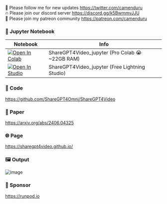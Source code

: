 🐣 Please follow me for new updates https://twitter.com/camenduru <br />
🔥 Please join our discord server https://discord.gg/k5BwmmvJJU <br />
🥳 Please join my patreon community https://patreon.com/camenduru <br />

### 🍊 Jupyter Notebook

| Notebook | Info
| --- | --- |
[![Open In Colab](https://colab.research.google.com/assets/colab-badge.svg)](https://colab.research.google.com/github/camenduru/ShareGPT4Video-jupyter/blob/main/ShareGPT4Video_jupyter.ipynb) | ShareGPT4Video_jupyter (Pro Colab 😭 ~22GB RAM)
<a target="_blank" href="https://lightning.ai/camenduru/studios/sharegpt4video-jupyter"> <img src="https://pl-bolts-doc-images.s3.us-east-2.amazonaws.com/app-2/studio-badge.svg" alt="Open In Studio"/></a> | ShareGPT4Video_jupyter (Free Lightning Studio)

### 🧬 Code
https://github.com/ShareGPT4Omni/ShareGPT4Video

### 📄 Paper
https://arxiv.org/abs/2406.04325

### 🌐 Page
https://sharegpt4video.github.io/

### 🖼 Output
![image](https://github.com/camenduru/ShareGPT4Video-jupyter/assets/54370274/872c0fc6-6ade-44b4-94a6-963dc4f8ac83)

### 🏢 Sponsor
https://runpod.io
